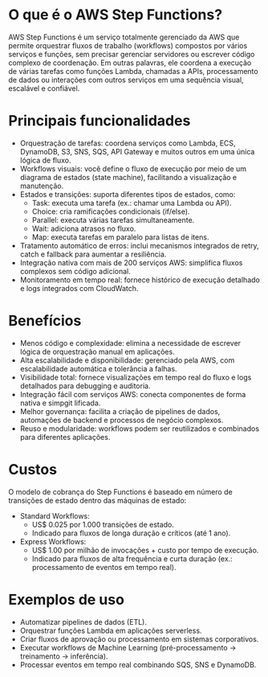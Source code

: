 # O que é o AWS Step Functions?
AWS Step Functions é um serviço totalmente gerenciado da AWS que permite orquestrar fluxos de trabalho (workflows) compostos por vários serviços e funções, sem precisar gerenciar servidores ou escrever código complexo de coordenação. Em outras palavras, ele coordena a execução de várias tarefas como funções Lambda, chamadas a APIs, processamento de dados ou interações com outros serviços em uma sequência visual, escalável e confiável.

# Principais funcionalidades
- Orquestração de tarefas: coordena serviços como Lambda, ECS, DynamoDB, S3, SNS, SQS, API Gateway e muitos outros em uma única lógica de fluxo.
- Workflows visuais: você define o fluxo de execução por meio de um diagrama de estados (state machine), facilitando a visualização e manutenção.
- Estados e transições: suporta diferentes tipos de estados, como:
  - Task: executa uma tarefa (ex.: chamar uma Lambda ou API).
  - Choice: cria ramificações condicionais (if/else).
  - Parallel: executa várias tarefas simultaneamente.
  - Wait: adiciona atrasos no fluxo.
  - Map: executa tarefas em paralelo para listas de itens.
- Tratamento automático de erros: inclui mecanismos integrados de retry, catch e fallback para aumentar a resiliência.
- Integração nativa com mais de 200 serviços AWS: simplifica fluxos complexos sem código adicional.
- Monitoramento em tempo real: fornece histórico de execução detalhado e logs integrados com CloudWatch.

# Benefícios
- Menos código e complexidade: elimina a necessidade de escrever lógica de orquestração manual em aplicações.
- Alta escalabilidade e disponibilidade: gerenciado pela AWS, com escalabilidade automática e tolerância a falhas.
- Visibilidade total: fornece visualizações em tempo real do fluxo e logs detalhados para debugging e auditoria.
- Integração fácil com serviços AWS: conecta componentes de forma nativa e simpgit lificada.
- Melhor governança: facilita a criação de pipelines de dados, automações de backend e processos de negócio complexos.
- Reuso e modularidade: workflows podem ser reutilizados e combinados para diferentes aplicações.

# Custos
O modelo de cobrança do Step Functions é baseado em número de transições de estado dentro das máquinas de estado:
- Standard Workflows:
  - US$ 0.025 por 1.000 transições de estado.
  - Indicado para fluxos de longa duração e críticos (até 1 ano).
- Express Workflows:
  - US$ 1.00 por milhão de invocações + custo por tempo de execução.
  - Indicado para fluxos de alta frequência e curta duração (ex.: processamento de eventos em tempo real).

# Exemplos de uso
- Automatizar pipelines de dados (ETL).
- Orquestrar funções Lambda em aplicações serverless.
- Criar fluxos de aprovação ou processamento em sistemas corporativos.
- Executar workflows de Machine Learning (pré-processamento → treinamento → inferência).
- Processar eventos em tempo real combinando SQS, SNS e DynamoDB.